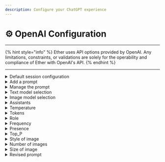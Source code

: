 ```yaml
---
description: Configure your ChatGPT experience
---
```


# ⚙️ OpenAI Configuration

***

{% hint style="info" %}
Ether uses API options provided by OpenAI. Any limitations, constraints, or validations are solely for the operability and compliance of Ether with OpenAI's API.&#x20;
{% endhint %}

***

<details>

<summary>Default session configuration</summary>

* Tokens: 2000
* Context: 0
* Text model: GPT 3.5-Turbo
* Image model: DALL E 3
* Role: user
* Temperature: 0.3
* Nicknames: False
* Sharing: False
* Extensions: None
* Frequency: 0
* Presence: 0
* Top\_P: 0
* Prompt: None

</details>

<details>

<summary>Add a prompt</summary>

_`/openai-options [ add_prompt ] [ new prompt ]`_

Give the session a prompt to be used by the author and any members accessing the session as a shared session.&#x20;

</details>

<details>

<summary>Manage the prompt</summary>

_`/openai-options [ manage_prompt ] [ option ]`_

View or clear the prompt in the active session.

Options:

* `view`
* `clear`

</details>

<details>

<summary>Text model selection</summary>

_`/openai-options [ model ] [ option ]`_

Select a text generative model to use.

Options:

* `gpt-3.5-turbo`&#x20;
* `gpt-4`&#x20;
* `gpt-4-1106-preview`
* `gpt-4-0613`
* `gpt-4-0314`
* `gpt-3.5-turbo-16k-0613`
* `gpt-3.5-turbo-16k`
* `gpt-3.5-turbo-1106`
* `gpt-3.5-turbo-0613`
* `gpt-3.5-turbo-0301`

</details>

<details>

<summary>Image model selection</summary>

_`/openai-options [ image_model ] [ option ]`_

Selects the image model to use

Options:

* `DALL E 2`
* `DALL E 3`

</details>

<details>

<summary>Assistants</summary>

_`/openai-options [ assistant ] [ option ]`_

Selects an assistant to use

Options:

* `interpreter`

</details>

<details>

<summary>Temperature</summary>

_`/openai-options [ temperature ] [ amount ]`_

Selects the temperature level for the model

Options:

* `0.1 ~ 2.0`

</details>

<details>

<summary>Tokens</summary>

_`/openai-options [ tokens ] [ amount ]`_

Selects the maximum tokens to use on a transaction (including context tokens)

Options:

* `50 ~ 4000`

</details>

<details>

<summary>Role</summary>

_`/openai-options [ role ] [ option ]`_

Selects the role to give ChatGPT (OpenAI Role)

Options:

* `user`
* `system`

</details>

<details>

<summary>Frequency</summary>

_`/openai-options [ frequency ] [ amount ]`_

Selects the frequency penalty for context transactions

Options:

* `0.1 ~ 2.0`

</details>

<details>

<summary>Presence</summary>

_`/openai-options [ presence ] [ amount ]`_

Selects the presence penalty for context transactions

Options:

* `0.1 ~ 2.0`

</details>

<details>

<summary>Top_P</summary>

_`/openai-options [ top_p ] [ amount ]`_

Selects the top\_p nucleus sampling level

Options:

* `0.1 ~ 2.0`

</details>

<details>

<summary>Style of image</summary>

_`/openai-options [ style ] [ option ]`_

Selects the style of image to generate

Options:

* `Natural`
* `Vivid`

</details>

<details>

<summary>Number of images</summary>

_`/openai-options [ number ] [ amount ]`_

Selects the number of images to generate in each iteration

Options:

* `1 - 10`

</details>

<details>

<summary>Size of image</summary>

_`/openai-options [ size ] [ option ]`_

Selects the size image size to be generated

Options:

* `DALL E 2`
  * `256x256, 512x512, 1024x1024`
* `DALL E 3`
  * `1024x1024, 1024x1792, 1792x1024`

</details>

<details>

<summary>Revised prompt</summary>

_`/openai-options [ revised_prompt ] [ option ]`_

Selects to enable or disable displaying the returned revised prompt from DALL E 3 with the generated image

Options:

* `Enabled`
* `Disabled`

</details>
